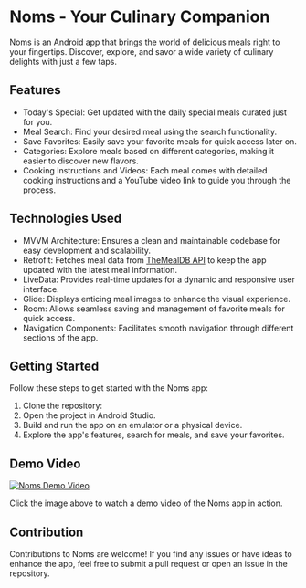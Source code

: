 # Noms - Your Culinary Companion

Noms is an Android app that brings the world of delicious meals right to your fingertips. Discover, explore, and savor a wide variety of culinary delights with just a few taps.

## Features

- Today's Special: Get updated with the daily special meals curated just for you.
- Meal Search: Find your desired meal using the search functionality.
- Save Favorites: Easily save your favorite meals for quick access later on.
- Categories: Explore meals based on different categories, making it easier to discover new flavors.
- Cooking Instructions and Videos: Each meal comes with detailed cooking instructions and a YouTube video link to guide you through the process.

## Technologies Used

- MVVM Architecture: Ensures a clean and maintainable codebase for easy development and scalability.
- Retrofit: Fetches meal data from [TheMealDB API](https://www.themealdb.com/api.php) to keep the app updated with the latest meal information.
- LiveData: Provides real-time updates for a dynamic and responsive user interface.
- Glide: Displays enticing meal images to enhance the visual experience.
- Room: Allows seamless saving and management of favorite meals for quick access.
- Navigation Components: Facilitates smooth navigation through different sections of the app.

## Getting Started

Follow these steps to get started with the Noms app:

1. Clone the repository: 
2. Open the project in Android Studio.
3. Build and run the app on an emulator or a physical device.
4. Explore the app's features, search for meals, and save your favorites.

## Demo Video

[![Noms Demo Video](https://drive.google.com/uc?export=download&id=10mKbCq7akxtCtAPfx-xvIAzdZhhOUVSL)](https://drive.google.com/file/d/10mKbCq7akxtCtAPfx-xvIAzdZhhOUVSL/view?usp=sharing)


Click the image above to watch a demo video of the Noms app in action.

## Contribution

Contributions to Noms are welcome! If you find any issues or have ideas to enhance the app, feel free to submit a pull request or open an issue in the repository.



